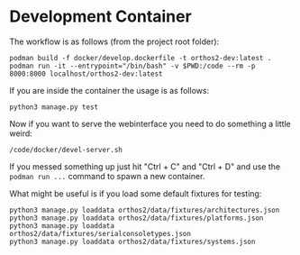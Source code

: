 # Development Container

The workflow is as follows (from the project root folder):

```shell
podman build -f docker/develop.dockerfile -t orthos2-dev:latest .
podman run -it --entrypoint="/bin/bash" -v $PWD:/code --rm -p 8000:8000 localhost/orthos2-dev:latest
```

If you are inside the container the usage is as follows:

```shell
python3 manage.py test
```

Now if you want to serve the webinterface you need to do something a little weird:

```shell
/code/docker/devel-server.sh
```

If you messed something up just hit "Ctrl + C" and "Ctrl + D" and use the `podman run ...` command to spawn a new
container.

What might be useful is if you load some default fixtures for testing:

```shell
python3 manage.py loaddata orthos2/data/fixtures/architectures.json
python3 manage.py loaddata orthos2/data/fixtures/platforms.json
python3 manage.py loaddata orthos2/data/fixtures/serialconsoletypes.json
python3 manage.py loaddata orthos2/data/fixtures/systems.json
```
